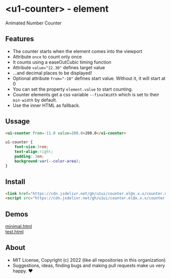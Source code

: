 # &lt;u1-counter&gt; - element
Animated Number Counter

## Features

- The counter starts when the element comes into the viewport
- Attribute `once` to count only once
- It counts using a easeOutCubic timing function
- Attribute `value="12.30"` defines target value 
- ...and decimal places to be displayed!
- Optional attribute `from="-10"` defines start value. Without it, it will start at 0
- You can set the property `element.value` to start counting.
- Counter elements get a css variable `--finalWidth` which is set to their `min-width` by default.
- Use the inner HTML as fallback.

## Ussage

```html
<u1-counter from=-11.0 value=200.0>200.0</u1-counter>
```

```css
u1-counter {
    font-size:3rem;
    text-align:right;
    padding:.3em;
    background:var(--color-area);
}
```

## Install

```html
<link href="https://cdn.jsdelivr.net/gh/u1ui/counter.el@x.x.x/counter.min.css" rel=stylesheet>
<script src="https://cdn.jsdelivr.net/gh/u1ui/counter.el@x.x.x/counter.min.js" type=module>
```

## Demos

[minimal.html](http://gcdn.li/u1ui/counter.el@main/tests/minimal.html)  
[test.html](http://gcdn.li/u1ui/counter.el@main/tests/test.html)  

## About

- MIT License, Copyright (c) 2022 <u1> (like all repositories in this organization) <br>
- Suggestions, ideas, finding bugs and making pull requests make us very happy. ♥

